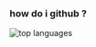 ### how do i github ?
<img alt="top languages" src="https://github-readme-stats.vercel.app/api/top-langs?username=winterunderscore&theme=dark&text_color=fff&layout=compact">
